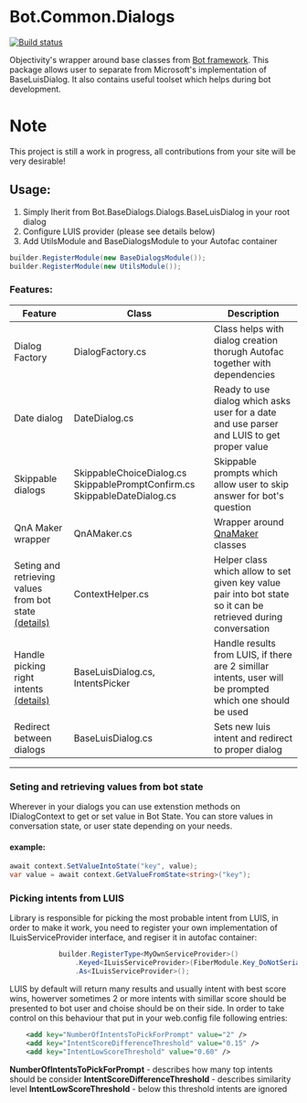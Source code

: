 # Bot.Common.Dialogs
[![Build status](https://ci.appveyor.com/api/projects/status/02mi9wwval2610xd?svg=true)](https://ci.appveyor.com/project/ObjectivityAdminsTeam/bot-common-dialogs)

Objectivity's wrapper around base classes from  [Bot framework](https://dev.botframework.com/). This package allows user to separate from Microsoft's implementation of BaseLuisDialog. It also contains useful toolset which helps during bot development.
# Note
This project is still a work in progress, all contributions from your site will be very desirable!

## Usage:
1. Simply Iherit from Bot.BaseDialogs.Dialogs.BaseLuisDialog in your root dialog
2. Configure LUIS provider (please see details below) 
3. Add UtilsModule and BaseDialogsModule to your Autofac container
```cs
builder.RegisterModule(new BaseDialogsModule());
builder.RegisterModule(new UtilsModule());
```
### Features:

Feature                                                                |Class|Description
---                                                                     | ---  | ---
Dialog Factory| DialogFactory.cs| Class helps with dialog creation thorugh Autofac together with dependencies             | 
Date dialog| DateDialog.cs    | Ready to use dialog which asks user for a date and use parser and LUIS to get proper value                    
Skippable dialogs|SkippableChoiceDialog.cs  SkippablePromptConfirm.cs SkippableDateDialog.cs  | Skippable prompts which allow user to skip answer for bot's question
QnA Maker wrapper| QnAMaker.cs   |Wrapper around [QnaMaker](https://qnamaker.ai/) classes             | 
Seting and retrieving values from bot state [(details)](#contextHelper) | ContextHelper.cs   |Helper class which allow to set given key value pair into bot state so it can be retrieved during conversation| 
Handle picking right intents [(details)](#intentPicker)| BaseLuisDialog.cs, IntentsPicker   |Handle results from LUIS, if there are 2 simillar intents, user will be prompted which one should be used|
Redirect between dialogs| BaseLuisDialog.cs   |Sets new luis intent and redirect to proper dialog| 
___

### Seting and retrieving values from bot state
Wherever in your dialogs you can use extenstion methods on IDialogContext to get or set value in Bot State. You can store values in conversation state, or user state depending on your needs.
#### example:
```cs
await context.SetValueIntoState("key", value);
var value = await context.GetValueFromState<string>("key");
```
### Picking intents from LUIS
Library is responsible for picking the most probable intent from LUIS, in order to make it work, you need to register your own implementation of ILuisServiceProvider interface, and regiser it in autofac container:
```cs
            builder.RegisterType<MyOwnServiceProvider>()
                .Keyed<ILuisServiceProvider>(FiberModule.Key_DoNotSerialize)
                .As<ILuisServiceProvider>();
```
LUIS by default will return many results and usually intent with best score wins, howerver sometimes 2 or more intents with simillar score should be presented to bot user and choise should be on their side.
In order to take control on this behaviour that put in your web.config file following entries:

```xml
    <add key="NumberOfIntentsToPickForPrompt" value="2" />
    <add key="IntentScoreDifferenceThreshold" value="0.15" />
    <add key="IntentLowScoreThreshold" value="0.60" />
```
**NumberOfIntentsToPickForPrompt** - describes how many top intents should be consider
**IntentScoreDifferenceThreshold** - describes similarity level
**IntentLowScoreThreshold** - below this threshold intents are ignored 